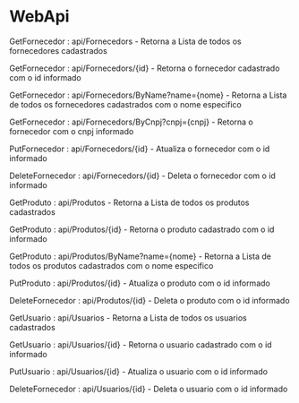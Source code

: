 # WebApi


GetFornecedor : api/Fornecedors -  Retorna a Lista de todos os fornecedores cadastrados

GetFornecedor : api/Fornecedors/{id} -  Retorna o fornecedor cadastrado com o id informado

GetFornecedor : api/Fornecedors/ByName?name={nome} -  Retorna a Lista de todos os fornecedores cadastrados com o nome especifico

GetFornecedor : api/Fornecedors/ByCnpj?cnpj={cnpj} -  Retorna o fornecedor com o cnpj informado

PutFornecedor : api/Fornecedors/{id} - Atualiza o fornecedor com o id informado

DeleteFornecedor : api/Fornecedors/{id} - Deleta o fornecedor com o id informado


GetProduto : api/Produtos -  Retorna a Lista de todos os produtos cadastrados

GetProduto : api/Produtos/{id} -  Retorna o produto cadastrado com o id informado

GetProduto : api/Produtos/ByName?name={nome} -  Retorna a Lista de todos os produtos cadastrados com o nome especifico

PutProduto : api/Produtos/{id} - Atualiza o produto com o id informado

DeleteFornecedor : api/Produtos/{id} - Deleta o produto com o id informado


GetUsuario : api/Usuarios -  Retorna a Lista de todos os usuarios cadastrados

GetUsuario : api/Usuarios/{id} -  Retorna o usuario cadastrado com o id informado

PutUsuario : api/Usuarios/{id} - Atualiza o usuario com o id informado

DeleteFornecedor : api/Usuarios/{id} - Deleta o usuario com o id informado
